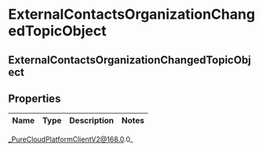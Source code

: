 # ExternalContactsOrganizationChangedTopicObject

## ExternalContactsOrganizationChangedTopicObject

## Properties

|Name | Type | Description | Notes|
|------------ | ------------- | ------------- | -------------|



_PureCloudPlatformClientV2@168.0.0_
